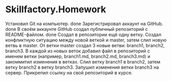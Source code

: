 # Skillfactory.Homework
Установил Git на компьютер. done
Зарегистрировал аккаунт на GitHub. done
В своём аккаунте GitHub создал публичный репозиторий с README-файлом. done
Создал в репозитории ещё одну ветку.
Создал конфликтную ситуацию между новой веткой и master, затем слил новую ветвь в master.
От ветки master создал 3 новые ветви: branch1, branch2, branch3.
В каждой из новых веток добавил файл в репозиторий с именем ветки (например, branch1.md, branch2.md, branch3.md) и закоммитил изменения в ветках.
Слил ветку branch1 в branch2, затем ветку branch2 в ветку branch3.
Запушил изменения ветки branch3 на сервер.
Прикрепил ссылку на свой репозиторий в курсе.
